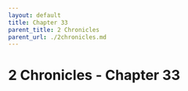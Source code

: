 ```yaml
---
layout: default
title: Chapter 33
parent_title: 2 Chronicles
parent_url: ./2chronicles.md
---
```


# 2 Chronicles - Chapter 33
